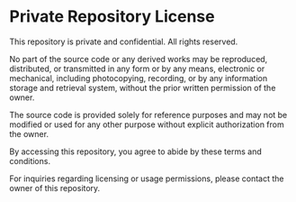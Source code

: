# Private Repository License

This repository is private and confidential. All rights reserved.

No part of the source code or any derived works may be reproduced, distributed, or transmitted in any form or by any means, electronic or mechanical, including photocopying, recording, or by any information storage and retrieval system, without the prior written permission of the owner.

The source code is provided solely for reference purposes and may not be modified or used for any other purpose without explicit authorization from the owner.

By accessing this repository, you agree to abide by these terms and conditions.

For inquiries regarding licensing or usage permissions, please contact the owner of this repository.
